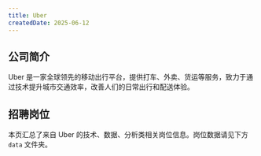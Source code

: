```yaml
---
title: Uber
createdDate: 2025-06-12
---
```


## 公司简介  
Uber 是一家全球领先的移动出行平台，提供打车、外卖、货运等服务，致力于通过技术提升城市交通效率，改善人们的日常出行和配送体验。

## 招聘岗位  
本页汇总了来自 Uber 的技术、数据、分析类相关岗位信息。岗位数据请见下方 `data` 文件夹。
